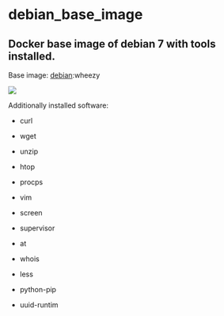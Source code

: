 # debian_base_image
## Docker base image of debian 7 with tools installed. 

Base image: [debian][1]:wheezy

[![](https://badge.imagelayers.io/visono/debian:latest.svg)](https://imagelayers.io/?images=visono/debian:latest 'Get your own badge on imagelayers.io')

Additionally installed software:

- curl
- wget
- unzip
- htop
- procps
- vim
- screen
- supervisor
- at
- whois
- less
- python-pip
- uuid-runtim

  [1]: https://registry.hub.docker.com/_/debian/
